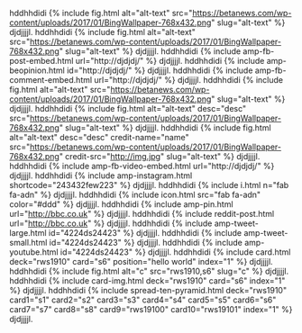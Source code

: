 hddhhdidi {% include fig.html alt="alt-text" src="https://betanews.com/wp-content/uploads/2017/01/BingWallpaper-768x432.png" slug="alt-text" %}  djdjjjjl.
hddhhdidi {% include fig.html alt="alt-text" src="https://betanews.com/wp-content/uploads/2017/01/BingWallpaper-768x432.png" slug="alt-text" %}  djdjjjjl.
hddhhdidi {% include amp-fb-post-embed.html url="http://djdjdj/" %} djdjjjjl.
hddhhdidi {% include amp-beopinion.html id="http://djdjdj/" %} djdjjjjl.
hddhhdidi {% include amp-fb-comment-embed.html url="http://djdjdj/" %} djdjjjjl.
hddhhdidi {% include fig.html alt="alt-text" src="https://betanews.com/wp-content/uploads/2017/01/BingWallpaper-768x432.png" slug="alt-text" %}  djdjjjjl.
hddhhdidi {% include fig.html alt="alt-text" desc="desc" src="https://betanews.com/wp-content/uploads/2017/01/BingWallpaper-768x432.png" slug="alt-text" %}  djdjjjjl.
hddhhdidi {% include fig.html alt="alt-text" desc="desc" credit-name="name" src="https://betanews.com/wp-content/uploads/2017/01/BingWallpaper-768x432.png" credit-src="http://img.jpg" slug="alt-text" %}  djdjjjjl.
hddhhdidi {% include amp-fb-video-embed.html url="http://djdjdj/" %} djdjjjjl.
hddhhdidi {% include amp-instagram.html shortcode="243432few223" %} djdjjjjl.
hddhhdidi {% include i.html n="fab fa-adn" %} djdjjjjl.
hddhhdidi {% include icon.html src="fab fa-adn" color="#ddd" %} djdjjjjl.
hddhhdidi {% include amp-pin.html url="http://bbc.co.uk" %} djdjjjjl.
hddhhdidi {% include reddit-post.html url="http://bbc.co.uk" %} djdjjjjl.
hddhhdidi {% include amp-tweet-large.html id="4224ds24423" %} djdjjjjl.
hddhhdidi {% include amp-tweet-small.html id="4224ds24423" %} djdjjjjl.
hddhhdidi {% include amp-youtube.html id="4224ds24423" %} djdjjjjl.
hddhhdidi {% include card.html deck="rws1910" card="s6" position="hello world" index="1" %} djdjjjjl.
hddhhdidi {% include fig.html alt="c" src="rws1910,s6" slug="c" %}  djdjjjjl.
hddhhdidi {% include card-img.html deck="rws1910" card="s6" index="1" %} djdjjjjl.
hddhhdidi {% include spread-ten-pyramid.html deck="rws1910" card1="s1" card2="s2" card3="s3" card4="s4" card5="s5" card6="s6" card7="s7" card8="s8" card9="rws19100" card10="rws19101" index="1" %} djdjjjjl.
